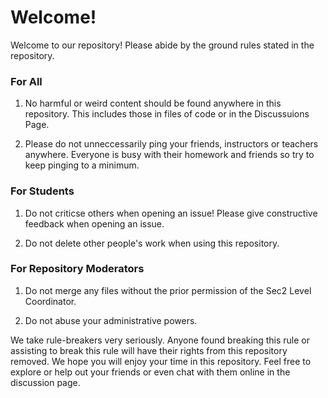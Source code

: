 # Welcome!

Welcome to our repository! Please abide by the ground rules stated in the repository.

### For All

1. No harmful or weird content should be found anywhere in this repository. This includes those in files of code or in the Discussuions Page.

2. Please do not unneccessarily ping your friends, instructors or teachers anywhere. Everyone is busy with their homework and friends so try to keep pinging to a minimum.

### For Students

1. Do not criticse others when opening an issue! Please give constructive feedback when opening an issue.

2. Do not delete other people's work when using this repository.

### For Repository Moderators

1. Do not merge any files without the prior permission of the Sec2 Level Coordinator. 

2. Do not abuse your administrative powers.

We take rule-breakers very seriously. Anyone found breaking this rule or assisting to break this rule will have their rights from this repository removed.
We hope you will enjoy your time in this repository. Feel free to explore or help out your friends or even chat with them online in the discussion page.
